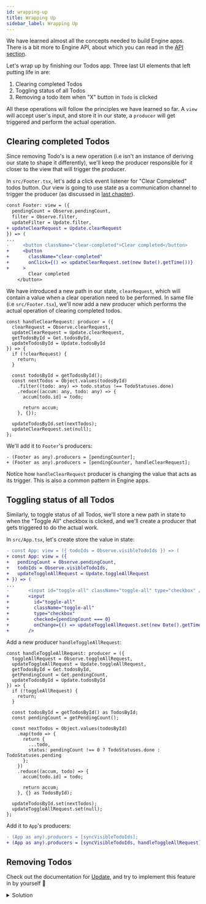 ```yaml
---
id: wrapping-up
title: Wrapping Up
sidebar_label: Wrapping Up
---
```


We have learned almost all the concepts needed to build Engine apps. There is a
bit more to Engine API, about which you can read in the [API
section](/docs/api/engine).

Let's wrap up by finishing our Todos app. Three last UI elements that left putting
life in are:
1. Clearing completed Todos
2. Toggling status of all Todos
3. Removing a todo item when "X" button in `Todo` is clicked

All these operations will follow the principles we have learned so far. A `view`
will accept user's input, and store it in our state, a `producer` will get
triggered and perform the actual operation.

## Clearing completed Todos

Since removing Todo's is a new operation (i.e isn't an instance of deriving our
state to shape it differently), we'll keep the producer responsible for it
closer to the view that will trigger the producer.

In `src/Footer.tsx`, let's add a click event listener for "Clear Completed"
todos button. Our view is going to use state as a communication channel to
trigger the producer (as discussed in [last
chapter](/docs/quick-start-tutorial/state-as-communication-channel)).

```diff
const Footer: view = ({
  pendingCount = Observe.pendingCount,
  filter = Observe.filter,
  updateFilter = Update.filter,
+ updateClearRequest = Update.clearRequest
}) => (
...
-     <button className="clear-completed">Clear completed</button>
+     <button
+       className="clear-completed"
+       onClick={() => updateClearRequest.set(new Date().getTime())}
+     >
        Clear completed
    </button>
```

We have introduced a new path in our state, `clearRequest`, which will contain a
value when a clear operation need to be performed. In same file (i.e
`src/Footer.tsx`), we'll now add a new producer which performs the actual
operation of clearing completed todos.

```tsx
const handleClearRequest: producer = ({
  clearRequest = Observe.clearRequest,
  updateClearRequest = Update.clearRequest,
  getTodosById = Get.todosById,
  updateTodosById = Update.todosById
}) => {
  if (!clearRequest) {
    return;
  }

  const todosById = getTodosById();
  const nextTodos = Object.values(todosById)
    .filter((todo: any) => todo.status !== TodoStatuses.done)
    .reduce((accum: any, todo: any) => {
      accum[todo.id] = todo;

      return accum;
    }, {});

  updateTodosById.set(nextTodos);
  updateClearRequest.set(null);
};
```

We'll add it to `Footer`'s producers:

```tsx
- (Footer as any).producers = [pendingCounter];
+ (Footer as any).producers = [pendingCounter, handleClearRequest];
```

Notice how `handleClearRequest` producer is changing the value that acts as its
trigger. This is also a common pattern in Engine apps.

## Toggling status of all Todos

Similarly, to toggle status of all Todos, we'll store a new path in state to
when the "Toggle All" checkbox is clicked, and we'll create a producer that gets
triggered to do the actual work.

In `src/App.tsx`, let's create store the value in state:

```diff
- const App: view = ({ todoIds = Observe.visibleTodoIds }) => (
+ const App: view = ({
+   pendingCount = Observe.pendingCount,
+   todoIds = Observe.visibleTodoIds,
+   updateToggleAllRequest = Update.toggleAllRequest
+ }) => (
...
-       <input id="toggle-all" className="toggle-all" type="checkbox" />
+       <input
+         id="toggle-all"
+         className="toggle-all"
+         type="checkbox"
+         checked={pendingCount === 0}
+         onChange={() => updateToggleAllRequest.set(new Date().getTime())}
+       />
```

Add a new producer `handleToggleAllRequest`:

```tsx
const handleToggleAllRequest: producer = ({
  toggleAllRequest = Observe.toggleAllRequest,
  updateToggleAllRequest = Update.toggleAllRequest,
  getTodosById = Get.todosById,
  getPendingCount = Get.pendingCount,
  updateTodosById = Update.todosById
}) => {
  if (!toggleAllRequest) {
    return;
  }

  const todosById = getTodosById() as TodosById;
  const pendingCount = getPendingCount();

  const nextTodos = Object.values(todosById)
    .map(todo => {
      return {
        ...todo,
        status: pendingCount !== 0 ? TodoStatuses.done : TodoStatuses.pending
      };
    })
    .reduce((accum, todo) => {
      accum[todo.id] = todo;

      return accum;
    }, {} as TodosById);

  updateTodosById.set(nextTodos);
  updateToggleAllRequest.set(null);
};
```

Add it to `App`'s producers:

```diff
- (App as any).producers = [syncVisibleTodoIds];
+ (App as any).producers = [syncVisibleTodoIds, handleToggleAllRequest];
```

## Removing Todos

Check out the documentation for [Update](/docs/api/update), and try to implement
this feature in by yourself 🙂

<details>
<summary>Solution</summary>

In `src/Todo/View.tsx`,

```diff
-       <button className="destroy" />
+       <button className="destroy" onClick={() => updateTodo.remove()} />
```
</details>
